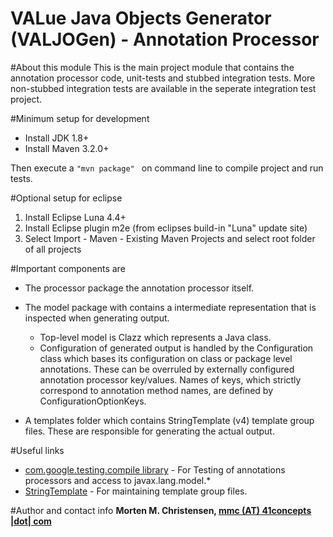 VALue Java Objects Generator (VALJOGen) - Annotation Processor
==============================================================

#About this module
This is the main project module that contains the annotation processor code, unit-tests and stubbed integration tests. More non-stubbed integration tests
are available in the seperate integration test project.

#Minimum setup for development
- Install JDK 1.8+
- Install Maven 3.2.0+

Then execute a `"mvn package" ` on command line to compile project and run tests.

#Optional setup for eclipse
1. Install Eclipse Luna 4.4+
2. Install Eclipse plugin m2e (from eclipses build-in "Luna" update site)
3. Select Import - Maven - Existing Maven Projects and select root folder of all projects

#Important components are
- The processor package the annotation processor itself.

- The model package with contains a intermediate representation that is inspected when generating output.
  - Top-level model is Clazz which represents a Java class.
  - Configuration of generated output is handled by the Configuration class which bases its configuration on class or package level annotations. These
    can be overruled by externally configured annotation processor key/values. Names of keys, which strictly correspond to annotation method names, are
    defined by ConfigurationOptionKeys.

- A templates folder which contains StringTemplate (v4) template group files. These are responsible for generating the actual output.

#Useful links
- [com.google.testing.compile library](https://github.com/google/compile-testing) - For Testing of annotations processors and access to javax.lang.model.*
- [StringTemplate](https://theantlrguy.atlassian.net/wiki/display/ST4/StringTemplate+4+Documentation) - For maintaining template group files.

#Author and contact info
**Morten M. Christensen, [mmc (AT) 41concepts |dot| com](www.41concepts.com)**